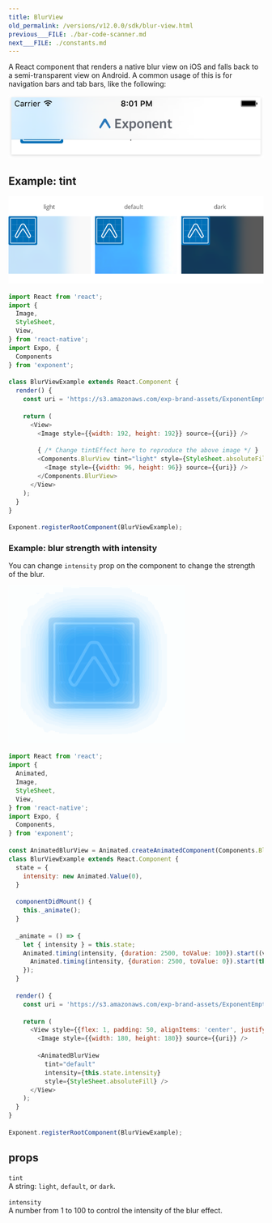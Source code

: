 ```yaml
---
title: BlurView
old_permalink: /versions/v12.0.0/sdk/blur-view.html
previous___FILE: ./bar-code-scanner.md
next___FILE: ./constants.md
---
```


A React component that renders a native blur view on iOS and falls back to a semi-transparent view on Android. A common usage of this is for navigation bars and tab bars, like the following:

![](./nav-bar-blur.png)

## Example: tint

![](./tint-effect-example.png)

```javascript
import React from 'react';
import {
  Image,
  StyleSheet,
  View,
} from 'react-native';
import Expo, {
  Components
} from 'exponent';

class BlurViewExample extends React.Component {
  render() {
    const uri = 'https://s3.amazonaws.com/exp-brand-assets/ExponentEmptyManifest_192.png';

    return (
      <View>
        <Image style={{width: 192, height: 192}} source={{uri}} />

        { /* Change tintEffect here to reproduce the above image */ }
        <Components.BlurView tint="light" style={StyleSheet.absoluteFill}>
          <Image style={{width: 96, height: 96}} source={{uri}} />
        </Components.BlurView>
      </View>
    );
  }
}

Exponent.registerRootComponent(BlurViewExample);
```

### Example: blur strength with intensity

You can change `intensity` prop on the component to change the strength of the blur.

![](./blur-opacity-example.gif)

```javascript
import React from 'react';
import {
  Animated,
  Image,
  StyleSheet,
  View,
} from 'react-native';
import Expo, {
  Components,
} from 'exponent';

const AnimatedBlurView = Animated.createAnimatedComponent(Components.BlurView);
class BlurViewExample extends React.Component {
  state = {
    intensity: new Animated.Value(0),
  }

  componentDidMount() {
    this._animate();
  }

  _animate = () => {
    let { intensity } = this.state;
    Animated.timing(intensity, {duration: 2500, toValue: 100}).start((value) => {
      Animated.timing(intensity, {duration: 2500, toValue: 0}).start(this._animate);
    });
  }

  render() {
    const uri = 'https://s3.amazonaws.com/exp-brand-assets/ExponentEmptyManifest_192.png';

    return (
      <View style={{flex: 1, padding: 50, alignItems: 'center', justifyContent: 'center'}}>
        <Image style={{width: 180, height: 180}} source={{uri}} />

        <AnimatedBlurView
          tint="default"
          intensity={this.state.intensity}
          style={StyleSheet.absoluteFill} />
      </View>
    );
  }
}

Exponent.registerRootComponent(BlurViewExample);
```

## props

 `tint`  
A string: `light`, `default`, or `dark`.

 `intensity`  
A number from 1 to 100 to control the intensity of the blur effect.
